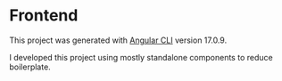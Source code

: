 # Frontend

This project was generated with [Angular CLI](https://github.com/angular/angular-cli) version 17.0.9.

I developed this project using mostly standalone components to reduce boilerplate.
